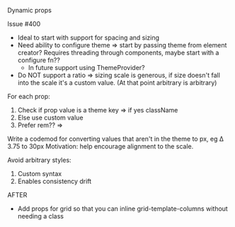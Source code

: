 Dynamic props

Issue #400

- Ideal to start with support for spacing and sizing
- Need ability to configure theme => start by passing theme from element
  creator? Requires threading through components, maybe start with a configure
  fn??
  - In future support using ThemeProvider?
- Do NOT support a ratio => sizing scale is generous, if size doesn't fall into
  the scale it's a custom value. (At that point arbitrary is arbitrary)

For each prop:

1. Check if prop value is a theme key => if yes className
2. Else use custom value
3. Prefer rem?? =>

Write a codemod for converting values that aren't in the theme to px, eg ∆ 3.75
to 30px Motivation: help encourage alignment to the scale.

Avoid arbitrary styles:

1. Custom syntax
2. Enables consistency drift

AFTER

- Add props for grid so that you can inline grid-template-columns without
  needing a class
